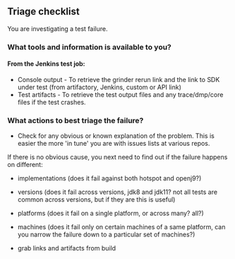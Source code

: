 ## Triage checklist

You are investigating a test failure.  

### What tools and information is available to you?
#### From the Jenkins test job:
- Console output - To retrieve the grinder rerun link and the link to SDK under test (from artifactory, Jenkins, custom or API link)
- Test artifacts - To retrieve the test output files and any trace/dmp/core files if the test crashes.

### What actions to best triage the failure?

- Check for any obvious or known explanation of the problem.  This is easier the more 'in tune' you are with issues lists at various repos.  

If there is no obvious cause, you next need to find out if the failure happens on different:
- implementations (does it fail against both hotspot and openj9?)
- versions (does it fail across versions, jdk8 and jdk11?  not all tests are common across versions, but if they are this is useful)
- platforms (does it fail on a single platform, or across many? all?)
- machines (does it fail only on certain machines of a same platform, can you narrow the failure down to a particular set of machines?)



- grab links and artifacts from build

